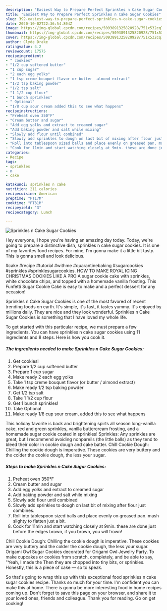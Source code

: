 ```yaml
---
description: "Easiest Way to Prepare Perfect Sprinkles n Cake Sugar Cookies"
title: "Easiest Way to Prepare Perfect Sprinkles n Cake Sugar Cookies"
slug: 392-easiest-way-to-prepare-perfect-sprinkles-n-cake-sugar-cookies
date: 2020-10-02T22:36:54.804Z
image: https://img-global.cpcdn.com/recipes/5093891325820928/751x532cq70/sprinkles-n-cake-sugar-cookies-recipe-main-photo.jpg
thumbnail: https://img-global.cpcdn.com/recipes/5093891325820928/751x532cq70/sprinkles-n-cake-sugar-cookies-recipe-main-photo.jpg
cover: https://img-global.cpcdn.com/recipes/5093891325820928/751x532cq70/sprinkles-n-cake-sugar-cookies-recipe-main-photo.jpg
author: Clyde Drake
ratingvalue: 4.2
reviewcount: 17575
recipeingredient:
- " cookies"
- "1/2 cup softened butter"
- "1 cup sugar"
- "2 each egg yolks"
- "1 tsp creme bouquet flavor or butter  almond extract"
- "1/2 tsp baking powder"
- "1/2 tsp salt"
- "1 1/2 cup flour"
- "1 bunch sprinkles"
- " Optional"
- "1/8 cup sour cream added this to see what happens"
recipeinstructions:
- "Preheat oven 350°F"
- "Cream butter and sugar"
- "Add egg yolks and extract to creamed sugar"
- "Add baking powder and salt while mixing"
- "Slowly add flour until combined"
- "Slowly add sprinkles to dough on last bit of mixing after flour just combines."
- "Roll into tablespoon sized balls and place evenly on greased pan. mash slighty to flatten just a bit."
- "Cook for 11min and start watching closely at 9min. these are done just before the edges brown, if you brown, you will frown!"
categories:
- Recipe
tags:
- sprinkles
- n
- cake

katakunci: sprinkles n cake 
nutrition: 211 calories
recipecuisine: American
preptime: "PT17M"
cooktime: "PT31M"
recipeyield: "3"
recipecategory: Lunch

---
```



![Sprinkles n Cake Sugar Cookies](https://img-global.cpcdn.com/recipes/5093891325820928/751x532cq70/sprinkles-n-cake-sugar-cookies-recipe-main-photo.jpg)

Hey everyone, I hope you're having an amazing day today. Today, we're going to prepare a distinctive dish, sprinkles n cake sugar cookies. It is one of my favorites food recipes. For mine, I'm gonna make it a little bit tasty. This is gonna smell and look delicious.

#cake #recipe #tutorial #withme #quarantinebaking #sugarcookies #sprinkles #sprinklesugarcookies. HOW TO MAKE ROYAL ICING CHRISTMAS COOKIES LIKE A PRO A sugar cookie cake with sprinkles, white chocolate chips, and topped with a homemade vanilla frosting. This Funfetti Sugar Cookie Cake is easy to make and a perfect dessert for any occasion!

Sprinkles n Cake Sugar Cookies is one of the most favored of recent trending foods on earth. It's simple, it's fast, it tastes yummy. It's enjoyed by millions daily. They are nice and they look wonderful. Sprinkles n Cake Sugar Cookies is something that I have loved my whole life.


To get started with this particular recipe, we must prepare a few ingredients. You can have sprinkles n cake sugar cookies using 11 ingredients and 8 steps. Here is how you cook it.

<!--inarticleads1-->

##### The ingredients needed to make Sprinkles n Cake Sugar Cookies:

1. Get  cookies!
1. Prepare 1/2 cup softened butter
1. Prepare 1 cup sugar
1. Make ready 2 each egg yolks
1. Take 1 tsp creme bouquet flavor (or butter / almond extract)
1. Make ready 1/2 tsp baking powder
1. Get 1/2 tsp salt
1. Take 1 1/2 cup flour
1. Get 1 bunch sprinkles!
1. Take  Optional
1. Make ready 1/8 cup sour cream, added this to see what happens


This holiday favorite is back and brightening spirts all season long-vanilla cake, red and green sprinkles, vanilla buttercream frosting, and a homemade sugar cookie coated in sprinkles! Sprinkles: Any sprinkles are great, but I recommend avoiding nonpareils (the little balls) as they tend to bleed their color in cookie dough and cake batter. Chill Cookie Dough: Chilling the cookie dough is imperative. These cookies are very buttery and the colder the cookie dough, the less your sugar. 

<!--inarticleads2-->

##### Steps to make Sprinkles n Cake Sugar Cookies:

1. Preheat oven 350°F
1. Cream butter and sugar
1. Add egg yolks and extract to creamed sugar
1. Add baking powder and salt while mixing
1. Slowly add flour until combined
1. Slowly add sprinkles to dough on last bit of mixing after flour just combines.
1. Roll into tablespoon sized balls and place evenly on greased pan. mash slighty to flatten just a bit.
1. Cook for 11min and start watching closely at 9min. these are done just before the edges brown, if you brown, you will frown!


Chill Cookie Dough: Chilling the cookie dough is imperative. These cookies are very buttery and the colder the cookie dough, the less your sugar. Origami Owl Sugar Cookies decorated for Origami Owl Jewelry Party. To make cupcakes or cookies from scratch, completely, and be able to say, &#34;Yeah, I made the Then they are chopped into tiny bits, or sprinkles. Honestly, this is a piece of cake — so to speak. 

So that's going to wrap this up with this exceptional food sprinkles n cake sugar cookies recipe. Thanks so much for your time. I'm confident you can make this at home. There is gonna be more interesting food in home recipes coming up. Don't forget to save this page on your browser, and share it to your loved ones, friends and colleague. Thank you for reading. Go on get cooking!
